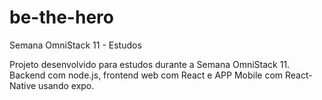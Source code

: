 # be-the-hero
Semana OmniStack 11 - Estudos


Projeto desenvolvido para estudos durante a Semana OmniStack 11.
Backend com node.js, frontend web com React e APP Mobile com React-Native usando expo.

